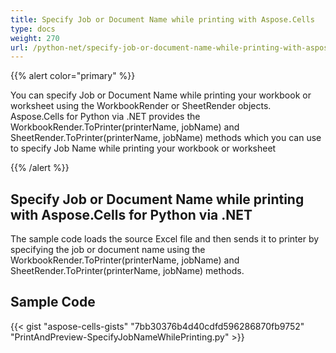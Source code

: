 ```yaml
---
title: Specify Job or Document Name while printing with Aspose.Cells
type: docs
weight: 270
url: /python-net/specify-job-or-document-name-while-printing-with-aspose-cells/
---
```


{{% alert color="primary" %}}

You can specify Job or Document Name while printing your workbook or worksheet using the WorkbookRender or SheetRender objects. Aspose.Cells for Python via .NET provides the WorkbookRender.ToPrinter(printerName, jobName) and SheetRender.ToPrinter(printerName, jobName) methods which you can use to specify Job Name while printing your workbook or worksheet

{{% /alert %}}

## **Specify Job or Document Name while printing with Aspose.Cells for Python via .NET**

The sample code loads the source Excel file and then sends it to printer by specifying the job or document name using the WorkbookRender.ToPrinter(printerName, jobName) and SheetRender.ToPrinter(printerName, jobName) methods.

## **Sample Code**

{{< gist "aspose-cells-gists" "7bb30376b4d40cdfd596286870fb9752" "PrintAndPreview-SpecifyJobNameWhilePrinting.py" >}}
